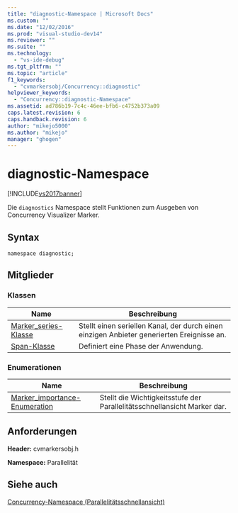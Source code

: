 ```yaml
---
title: "diagnostic-Namespace | Microsoft Docs"
ms.custom: ""
ms.date: "12/02/2016"
ms.prod: "visual-studio-dev14"
ms.reviewer: ""
ms.suite: ""
ms.technology: 
  - "vs-ide-debug"
ms.tgt_pltfrm: ""
ms.topic: "article"
f1_keywords: 
  - "cvmarkersobj/Concurrency::diagnostic"
helpviewer_keywords: 
  - "Concurrency::diagnostic-Namespace"
ms.assetid: ad786b19-7c4c-46ee-bfb6-c4752b373a09
caps.latest.revision: 6
caps.handback.revision: 6
author: "mikejo5000"
ms.author: "mikejo"
manager: "ghogen"
---
```

# diagnostic-Namespace
[!INCLUDE[vs2017banner](../code-quality/includes/vs2017banner.md)]

Die `diagnostics` Namespace stellt Funktionen zum Ausgeben von Concurrency Visualizer Marker.  
  
## <a name="syntax"></a>Syntax  
  
```  
namespace diagnostic;  
```  
  
## <a name="members"></a>Mitglieder  
  
### <a name="classes"></a>Klassen  
  
|Name|Beschreibung|  
|----------|-----------------|  
|[Marker_series-Klasse](../profiling/marker-series-class.md)|Stellt einen seriellen Kanal, der durch einen einzigen Anbieter generierten Ereignisse an.|  
|[Span-Klasse](../profiling/span-class.md)|Definiert eine Phase der Anwendung.|  
  
### <a name="enumerations"></a>Enumerationen  
  
|Name|Beschreibung|  
|----------|-----------------|  
|[Marker_importance-Enumeration](../profiling/marker-importance-enumeration.md)|Stellt die Wichtigkeitsstufe der Parallelitätsschnellansicht Marker dar.|  
  
## <a name="requirements"></a>Anforderungen  
 **Header:** cvmarkersobj.h  
  
 **Namespace:** Parallelität  
  
## <a name="see-also"></a>Siehe auch  
 [Concurrency-Namespace (Parallelitätsschnellansicht)](../profiling/concurrency-namespace-concurrency-visualizer.md)